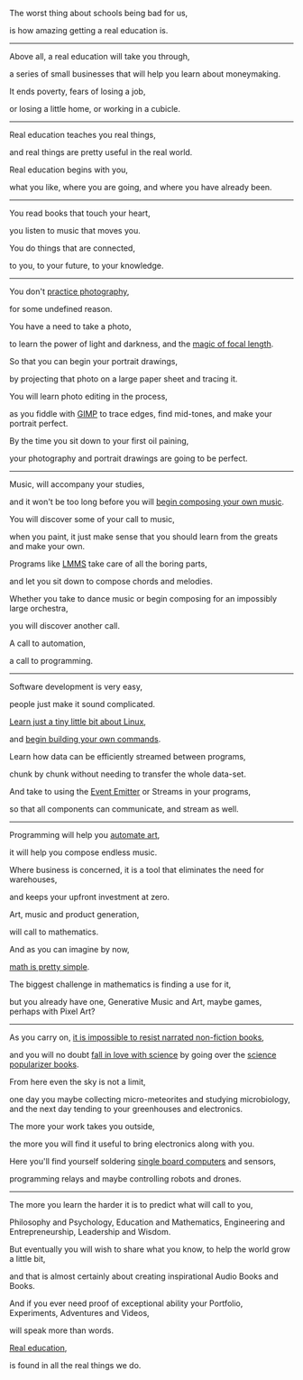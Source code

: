 The worst thing about schools being bad for us,

is how amazing getting a real education is.

---

Above all, a real education will take you through,

a series of small businesses that will help you learn about moneymaking.

It ends poverty, fears of losing a job,

or losing a little home, or working in a cubicle.

---

Real education teaches you real things,

and real things are pretty useful in the real world.

Real education begins with you,

what you like, where you are going, and where you have already been.

---

You read books that touch your heart,

you listen to music that moves you.

You do things that are connected,

to you, to your future, to your knowledge.

---

You don't [practice photography](https://www.youtube.com/watch?v=D_O6pbT7Ovw),

for some undefined reason.

You have a need to take a photo,

to learn the power of light and darkness, and the [magic of focal length](https://www.youtube.com/watch?v=iSj5IQ_1gbc).

So that you can begin your portrait drawings,

by projecting that photo on a large paper sheet and tracing it.

You will learn photo editing in the process,

as you fiddle with [GIMP](https://www.youtube.com/watch?v=x6pXJ7Ijir0) to trace edges, find mid-tones, and make your portrait perfect.

By the time you sit down to your first oil paining,

your photography and portrait drawings are going to be perfect.

---

Music, will accompany your studies,

and it won't be too long before you will [begin composing your own music](https://www.youtube.com/watch?v=0sRvkaxh8EU).

You will discover some of your call to music,

when you paint, it just make sense that you should learn from the greats and make your own.

Programs like [LMMS](https://www.youtube.com/watch?v=3qfa9hGJzoY) take care of all the boring parts,

and let you sit down to compose chords and melodies.

Whether you take to dance music or begin composing for an impossibly large orchestra,

you will discover another call.

A call to automation,

a call to programming.

---

Software development is very easy,

people just make it sound complicated.

[Learn just a tiny little bit about Linux](https://www.youtube.com/watch?v=BMGixkvJ-6w),

and [begin building your own commands](https://www.youtube.com/watch?v=E2h2ECEiTo4).

Learn how data can be efficiently streamed between programs,

chunk by chunk without needing to transfer the whole data-set.

And take to using the [Event Emitter](https://www.youtube.com/watch?v=l20MBBFZAmA) or Streams in your programs,

so that all components can communicate, and stream as well.

---

Programming will help you [automate art](https://www.youtube.com/watch?v=8j0UDiN7my4),

it will help you compose endless music.

Where business is concerned, it is a tool that eliminates the need for warehouses,

and keeps your upfront investment at zero.

Art, music and product generation,

will call to mathematics.

And as you can imagine by now,

[math is pretty simple](https://github.com/Jam3/math-as-code).

The biggest challenge in mathematics is finding a use for it,

but you already have one, Generative Music and Art, maybe games, perhaps with Pixel Art?

---

As you carry on, [it is impossible to resist narrated non-fiction books](https://www.youtube.com/watch?v=mbbdTTm2wUA),

and you will no doubt [fall in love with science](https://www.youtube.com/watch?v=S5Q_Cr-4iXc) by going over the [science popularizer books](https://www.youtube.com/watch?v=my8hgroUKZ0).

From here even the sky is not a limit,

one day you maybe collecting micro-meteorites and studying microbiology, and the next day tending to your greenhouses and electronics.

The more your work takes you outside,

the more you will find it useful to bring electronics along with you.

Here you'll find yourself soldering [single board computers](https://www.youtube.com/watch?v=xiR14tSfc-U\&list=PLPK2l9Knytg67nkvpnnl81ossAHfOgmqU) and sensors,

programming relays and maybe controlling robots and drones.

---

The more you learn the harder it is to predict what will call to you,

Philosophy and Psychology, Education and Mathematics, Engineering and Entrepreneurship, Leadership and Wisdom.

But eventually you will wish to share what you know, to help the world grow a little bit,

and that is almost certainly about creating inspirational Audio Books and Books.

And if you ever need proof of exceptional ability your Portfolio, Experiments, Adventures and Videos,

will speak more than words.

[Real education](https://www.youtube.com/watch?v=17fbxRQgMlU),

is found in all the real things we do.
